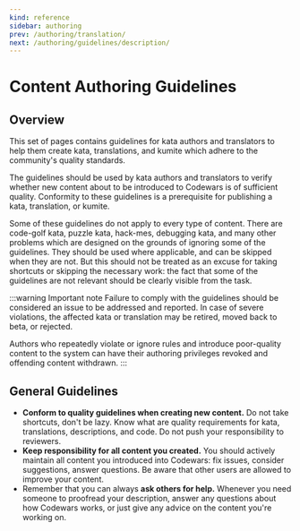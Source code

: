 ```yaml
---
kind: reference
sidebar: authoring
prev: /authoring/translation/
next: /authoring/guidelines/description/
---
```


# Content Authoring Guidelines

## Overview

This set of pages contains guidelines for kata authors and translators to help them create kata, translations, and kumite which adhere to the community's quality standards.

The guidelines should be used by kata authors and translators to verify whether new content about to be introduced to Codewars is of sufficient quality. Conformity to these guidelines is a prerequisite for publishing a kata, translation, or kumite.

Some of these guidelines do not apply to every type of content. There are code-golf kata, puzzle kata, hack-mes, debugging kata, and many other problems which are designed on the grounds of ignoring some of the guidelines. They should be used where applicable, and can be skipped when they are not. But this should not be treated as an excuse for taking shortcuts or skipping the necessary work: the fact that some of the guidelines are not relevant should be clearly visible from the task.

:::warning Important note
Failure to comply with the guidelines should be considered an issue to be addressed and reported. In case of severe violations, the affected kata or translation may be retired, moved back to beta, or rejected.

Authors who repeatedly violate or ignore rules and introduce poor-quality content to the system can have their authoring privileges revoked and offending content withdrawn.
:::

## General Guidelines

- **Conform to quality guidelines when creating new content.** Do not take shortcuts, don't be lazy. Know what are quality requirements for kata, translations, descriptions, and code. Do not push your responsibility to reviewers.
- **Keep responsibility for all content you created.** You should actively maintain all content you introduced into Codewars: fix issues, consider suggestions, answer questions. Be aware that other users are allowed to improve your content.
- Remember that you can always **ask others for help.** Whenever you need someone to proofread your description, answer any questions about how Codewars works, or just give any advice on the content you're working on.
